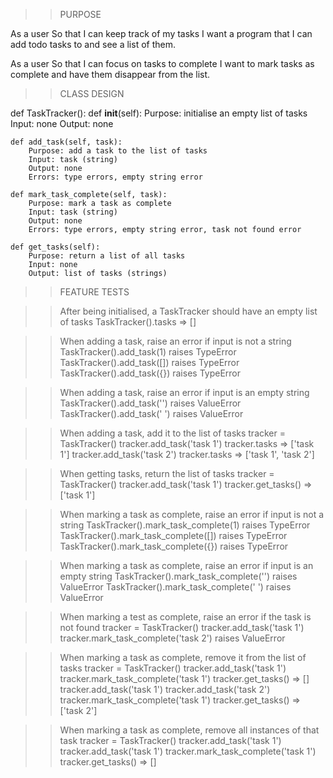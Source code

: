 
>>PURPOSE

As a user
So that I can keep track of my tasks
I want a program that I can add todo tasks to and see a list of them.

As a user
So that I can focus on tasks to complete
I want to mark tasks as complete and have them disappear from the list.

>> CLASS DESIGN

def TaskTracker():
    def __init__(self):
        Purpose: initialise an empty list of tasks
        Input: none
        Output: none
    
    def add_task(self, task):
        Purpose: add a task to the list of tasks
        Input: task (string)
        Output: none
        Errors: type errors, empty string error
    
    def mark_task_complete(self, task):
        Purpose: mark a task as complete
        Input: task (string)
        Output: none
        Errors: type errors, empty string error, task not found error
    
    def get_tasks(self):
        Purpose: return a list of all tasks
        Input: none
        Output: list of tasks (strings)

>> FEATURE TESTS

>> After being initialised, a TaskTracker should have an empty list of tasks
TaskTracker().tasks => []

>> When adding a task, raise an error if input is not a string
TaskTracker().add_task(1) raises TypeError
TaskTracker().add_task([]) raises TypeError
TaskTracker().add_task({}) raises TypeError

>> When adding a task, raise an error if input is an empty string
TaskTracker().add_task('') raises ValueError
TaskTracker().add_task(' ') raises ValueError

>> When adding a task, add it to the list of tasks
tracker = TaskTracker()
tracker.add_task('task 1')
tracker.tasks => ['task 1']
tracker.add_task('task 2')
tracker.tasks => ['task 1', 'task 2']

>> When getting tasks, return the list of tasks
tracker = TaskTracker()
tracker.add_task('task 1')
tracker.get_tasks() => ['task 1']

>> When marking a task as complete, raise an error if input is not a string
TaskTracker().mark_task_complete(1) raises TypeError
TaskTracker().mark_task_complete([]) raises TypeError
TaskTracker().mark_task_complete({}) raises TypeError

>> When marking a task as complete, raise an error if input is an empty string
TaskTracker().mark_task_complete('') raises ValueError
TaskTracker().mark_task_complete(' ') raises ValueError

>> When marking a test as complete, raise an error if the task is not found
tracker = TaskTracker()
tracker.add_task('task 1')
tracker.mark_task_complete('task 2') raises ValueError

>> When marking a task as complete, remove it from the list of tasks
tracker = TaskTracker()
tracker.add_task('task 1')
tracker.mark_task_complete('task 1')
tracker.get_tasks() => []
tracker.add_task('task 1')
tracker.add_task('task 2')
tracker.mark_task_complete('task 1')
tracker.get_tasks() => ['task 2']

>> When marking a task as complete, remove all instances of that task
tracker = TaskTracker()
tracker.add_task('task 1')
tracker.add_task('task 1')
tracker.mark_task_complete('task 1')
tracker.get_tasks() => []